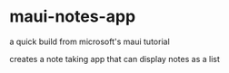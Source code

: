 # maui-notes-app
a quick build from microsoft's maui tutorial

creates a note taking app that can display notes as a list
